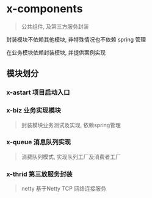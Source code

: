 # x-components

> 公共组件, 及第三方服务封装

封装模块不依赖其他模块, 非特殊情况也不依赖 spring 管理

在业务模块依赖封装模块, 并提供案例实现

## 模块划分

### x-astart 项目启动入口

### x-biz 业务实现模块

> 封装模块业务测试及实现, 依赖spring管理

### x-queue 消息队列实现

> 消费队列模式, 实现队列工厂及消费者工厂

### x-thrid 第三放服务封装

> netty 基于Netty TCP 网络连接服务
